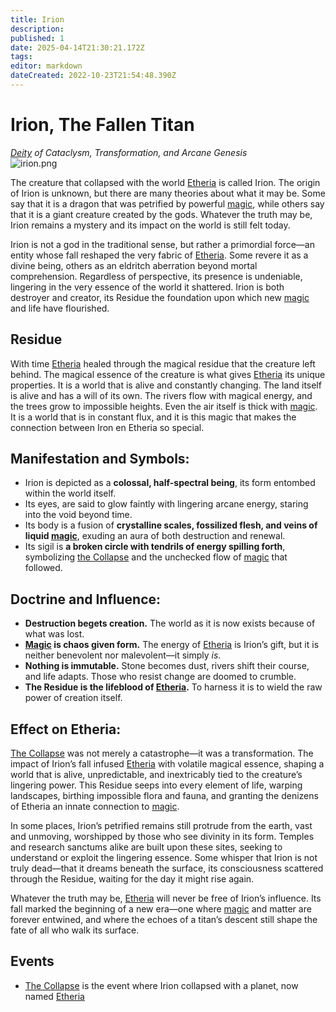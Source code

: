```yaml
---
title: Irion
description: 
published: 1
date: 2025-04-14T21:30:21.172Z
tags: 
editor: markdown
dateCreated: 2022-10-23T21:54:48.390Z
---
```


# Irion, The Fallen Titan
*[Deity](/structure/mechanic/deity.md) of Cataclysm, Transformation, and Arcane Genesis*  
![irion.png](/world/irion.png)

The creature that collapsed with the world [Etheria](/etheria.md) is called Irion. The origin of Irion is unknown, but there are many theories about what it may be. Some say that it is a dragon that was petrified by powerful [magic](/structure/mechanic/magic.md), while others say that it is a giant creature created by the gods. Whatever the truth may be, Irion remains a mystery and its impact on the world is still felt today.

Irion is not a god in the traditional sense, but rather a primordial force—an entity whose fall reshaped the very fabric of [Etheria](/etheria.md). Some revere it as a divine being, others as an eldritch aberration beyond mortal comprehension. Regardless of perspective, its presence is undeniable, lingering in the very essence of the world it shattered. Irion is both destroyer and creator, its Residue the foundation upon which new [magic](/structure/mechanic/magic.md) and life have flourished.  

## Residue
With time [Etheria](/etheria.md) healed through the magical residue that the creature left behind.
The magical essence of the creature is what gives [Etheria](/etheria.md) its unique properties. It is a world that is alive and constantly changing. The land itself is alive and has a will of its own. The rivers flow with magical energy, and the trees grow to impossible heights. Even the air itself is thick with [magic](/structure/mechanic/magic.md). It is a world that is in constant flux, and it is this magic that makes the connection between Iron en Etheria so special.

## **Manifestation and Symbols:**  
- Irion is depicted as a **colossal, half-spectral being**, its form entombed within the world itself.  
- Its eyes, are said to glow faintly with lingering arcane energy, staring into the void beyond time.  
- Its body is a fusion of **crystalline scales, fossilized flesh, and veins of liquid [magic](/structure/mechanic/magic.md)**, exuding an aura of both destruction and renewal.  
- Its sigil is **a broken circle with tendrils of energy spilling forth**, symbolizing [the Collapse](/structure/chronological/event/the-collapse.md) and the unchecked flow of [magic](/structure/mechanic/magic.md) that followed.  

## **Doctrine and Influence:**  
- **Destruction begets creation.** The world as it is now exists because of what was lost.  
- **[Magic](/structure/mechanic/magic.md) is chaos given form.** The energy of [Etheria](/etheria.md) is Irion’s gift, but it is neither benevolent nor malevolent—it simply *is*.  
- **Nothing is immutable.** Stone becomes dust, rivers shift their course, and life adapts. Those who resist change are doomed to crumble.  
- **The Residue is the lifeblood of [Etheria](/etheria.md).** To harness it is to wield the raw power of creation itself.  

## **Effect on Etheria:**  
[The Collapse](/structure/chronological/event/the-collapse.md) was not merely a catastrophe—it was a transformation. The impact of Irion’s fall infused [Etheria](/etheria.md) with volatile magical essence, shaping a world that is alive, unpredictable, and inextricably tied to the creature’s lingering power. This Residue seeps into every element of life, warping landscapes, birthing impossible flora and fauna, and granting the denizens of Etheria an innate connection to [magic](/structure/mechanic/magic.md).  

In some places, Irion’s petrified remains still protrude from the earth, vast and unmoving, worshipped by those who see divinity in its form. Temples and research sanctums alike are built upon these sites, seeking to understand or exploit the lingering essence. Some whisper that Irion is not truly dead—that it dreams beneath the surface, its consciousness scattered through the Residue, waiting for the day it might rise again.  

Whatever the truth may be, [Etheria](/etheria.md) will never be free of Irion’s influence. Its fall marked the beginning of a new era—one where [magic](/structure/mechanic/magic.md) and matter are forever entwined, and where the echoes of a titan’s descent still shape the fate of all who walk its surface.  

## Events
- [The Collapse](/structure/chronological/event/the-collapse.md) is the event where Irion collapsed with a planet, now named [Etheria](/etheria.md)
